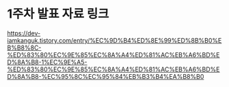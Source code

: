 # 1주차 발표 자료 링크

https://dev-iamkanguk.tistory.com/entry/%EC%9D%B4%ED%8E%99%ED%8B%B0%EB%B8%8C-%ED%83%80%EC%9E%85%EC%8A%A4%ED%81%AC%EB%A6%BD%ED%8A%B8-1%EC%9E%A5-%ED%83%80%EC%9E%85%EC%8A%A4%ED%81%AC%EB%A6%BD%ED%8A%B8-%EC%95%8C%EC%95%84%EB%B3%B4%EA%B8%B0
